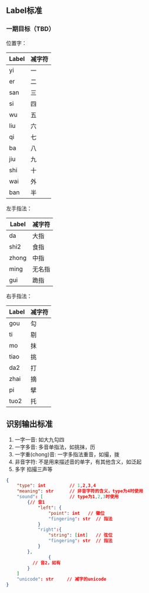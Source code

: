 

## Label标准

### 一期目标（TBD）

位置字：

| Label | 减字符 |
| ----- | ------ |
| yi    | 一     |
| er    | 二     |
| san   | 三     |
| si    | 四     |
| wu    | 五     |
| liu   | 六     |
| qi    | 七     |
| ba    | 八     |
| jiu   | 九     |
| shi   | 十     |
| wai   | 外     |
| ban   | 半     |

左手指法：

| Label | 减字符 |
| ----- | ------ |
| da    | 大指   |
| shi2  | 食指   |
| zhong | 中指   |
| ming  | 无名指 |
| gui   | 跪指   |

右手指法：

| Label | 减字符 |
| ----- | ------ |
| gou   | 勾     |
| ti    | 剔     |
| mo    | 抹     |
| tiao  | 挑     |
| da2   | 打     |
| zhai  | 摘     |
| pi    | 擘     |
| tuo2  | 托     |



## 识别输出标准

1. 一字一音: 如大九勾四
2. 一字多音: 多音单指法，如挑抹，历
3. 一字重(chong)音: 一字多指法重音，如撮，拨
4. 非音字符: 不是用来描述音的单字，有其他含义，如泛起
5. 多字 掐撮三声等

```json
{
    "type": int         // 1,2,3,4
    "meaning": str      // 非音字符的含义，type为4时使用
    "sound": [          // type为1,2,3时使用
        {// 音1
            "left": {
                "point": int   // 徽位
                "fingering": str  // 指法
            }
            "right":{
                "string": [int]   // 弦位
                "fingering": str  // 指法
            }
        },
				{
          // 音2，如有
        }
    ]
    "unicode": str     // 减字的unicode
}
```

